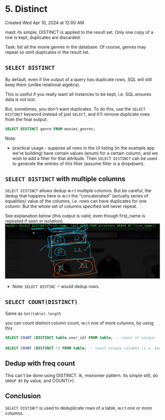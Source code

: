 # 5. Distinct
Created Wed Apr 10, 2024 at 12:00 AM

maid: its simple, DISTINCT is applied to the result set. Only one copy of a row is kept, duplicates are discarded.

Task: list all the movie genres in the database. Of course, genres may repeat so omit duplicates in the result list.

## `SELECT DISTINCT`
By default, even if the output of a query has duplicate rows, SQL will still keep them (unlike relational algebra).

This is useful if you really want all instances to be kept, i.e. SQL ensures data is not lost.

But, sometimes, you don't want duplicates. To do this, use the `SELECT DISTINCT` keyword instead of just `SELECT`, and it'll remove duplicate rows from the final output.

```sql
SELECT DISTINCT genre FROM movies_genres;
```

Note:
- practical usage - suppose all rows in the UI listing (in the example app we're building) have certain values (enum) for a certain column, and we wish to add a filter for that attribute. Then `SELECT DISTINCT` can be used to generate the entries of this filter (assume filter is a dropdown).

## `SELECT DISTINCT` with multiple columns
`SELECT DISTINCT` allows dedup w.r.t multiple columns. But be careful, the dedup that happens here is w.r.t the "concatenated" (actually series of equalities) value of the columns, i.e. rows can have duplicates for one column. But the whole set of columns specified will never repeat.

See explanation below (this output is valid, even though first_name is repeated if seen in isolation)
![](../../../../assets/5-SELECT-DISTINCT-image-1-90a59cee.png)

- Note: `SELECT DISTINC *` would dedup rows.

## `SELECT COUNT(DISTINCT)`
Same as `Set(table).length`

you can count distinct column count, w.r.t one of more columns, by using this
```sql
SELECT COUNT (DISTINCT table.user_id) FROM table; -- count of unique

SELECT COUNT (DISTINCT *) FROM table; -- count unique columns (i.e. keep only one copy)
```

## Dedup with freq count
This can't be done using DISTINCT. Ik, misnomer pattern.
Its simple still, do `GROUP BY` by value, and COUNT(\*).

## Conclusion
`SELECT DISTINCT` is used to deduplicate rows of a table, w.r.t one or more columns.